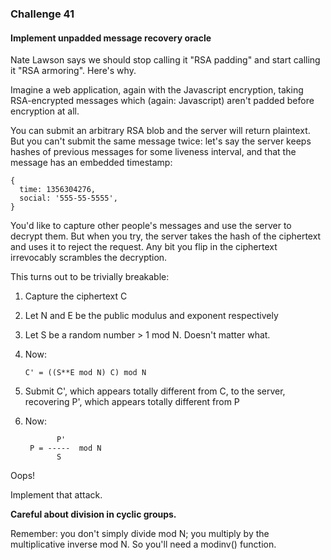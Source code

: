 ### Challenge 41
#### Implement unpadded message recovery oracle

Nate Lawson says we should stop calling it "RSA padding" and start calling it "RSA armoring". Here's why.

Imagine a web application, again with the Javascript encryption, taking RSA-encrypted messages which (again: Javascript) aren't padded before encryption at all.

You can submit an arbitrary RSA blob and the server will return plaintext. But you can't submit the same message twice: let's say the server keeps hashes of previous messages for some liveness interval, and that the message has an embedded timestamp:

```
{
  time: 1356304276,
  social: '555-55-5555',
}
```

You'd like to capture other people's messages and use the server to decrypt them. But when you try, the server takes the hash of the ciphertext and uses it to reject the request. Any bit you flip in the ciphertext irrevocably scrambles the decryption.

This turns out to be trivially breakable:

1. Capture the ciphertext C
2. Let N and E be the public modulus and exponent respectively
3. Let S be a random number > 1 mod N. Doesn't matter what.
4. Now:

    ```C' = ((S**E mod N) C) mod N``` 

5. Submit C', which appears totally different from C, to the server, recovering P', which appears totally different from P
6. Now:

              P'
        P = -----  mod N
              S

Oops!

Implement that attack.

**Careful about division in cyclic groups.**

Remember: you don't simply divide mod N; you multiply by the multiplicative inverse mod N. So you'll need a modinv() function.

